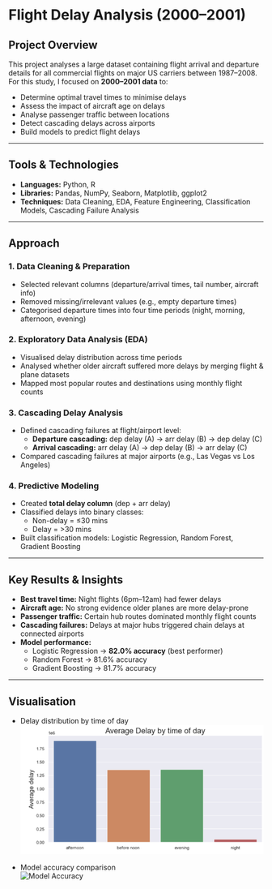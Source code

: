 # Flight Delay Analysis (2000–2001)

## Project Overview
This project analyses a large dataset containing flight arrival and departure details for all commercial flights on major US carriers between 1987–2008.  
For this study, I focused on **2000–2001 data** to:
- Determine optimal travel times to minimise delays
- Assess the impact of aircraft age on delays
- Analyse passenger traffic between locations
- Detect cascading delays across airports
- Build models to predict flight delays

---

## Tools & Technologies
- **Languages:** Python, R  
- **Libraries:** Pandas, NumPy, Seaborn, Matplotlib, ggplot2  
- **Techniques:** Data Cleaning, EDA, Feature Engineering, Classification Models, Cascading Failure Analysis  

---

## Approach

### 1. Data Cleaning & Preparation
- Selected relevant columns (departure/arrival times, tail number, aircraft info)  
- Removed missing/irrelevant values (e.g., empty departure times)  
- Categorised departure times into four time periods (night, morning, afternoon, evening)  

### 2. Exploratory Data Analysis (EDA)
- Visualised delay distribution across time periods  
- Analysed whether older aircraft suffered more delays by merging flight & plane datasets  
- Mapped most popular routes and destinations using monthly flight counts  

### 3. Cascading Delay Analysis
- Defined cascading failures at flight/airport level:  
  - **Departure cascading:** dep delay (A) → arr delay (B) → dep delay (C)  
  - **Arrival cascading:** arr delay (A) → dep delay (B) → arr delay (C)  
- Compared cascading failures at major airports (e.g., Las Vegas vs Los Angeles)  

### 4. Predictive Modeling
- Created **total delay column** (dep + arr delay)  
- Classified delays into binary classes:  
  - Non-delay = ≤30 mins  
  - Delay = >30 mins  
- Built classification models: Logistic Regression, Random Forest, Gradient Boosting  

---

## Key Results & Insights
- **Best travel time:** Night flights (6pm–12am) had fewer delays  
- **Aircraft age:** No strong evidence older planes are more delay-prone  
- **Passenger traffic:** Certain hub routes dominated monthly flight counts  
- **Cascading failures:** Delays at major hubs triggered chain delays at connected airports  
- **Model performance:**  
  - Logistic Regression → **82.0% accuracy** (best performer)  
  - Random Forest → 81.6% accuracy  
  - Gradient Boosting → 81.7% accuracy  

---

## Visualisation

- Delay distribution by time of day  
  ![delay by time](https://github.com/syees/portfolio/blob/main/Programming%20for%20data%20science/Images/delay%20by%20time.png?raw=true)
  
- Model accuracy comparison  
  ![Model Accuracy](images/model_accuracy.png)
